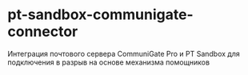 # pt-sandbox-communigate-connector
Интеграция почтового сервера CommuniGate Pro и PT Sandbox для подключения в разрыв на основе механизма помощников
